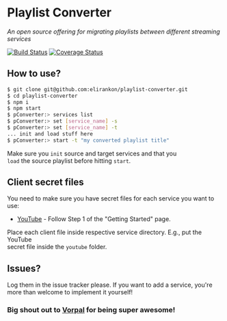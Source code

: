# Playlist Converter
_An open source offering for migrating playlists between different streaming services_  

[![Build Status](https://travis-ci.org/elirankon/playlist-converter.svg?branch=master)](https://travis-ci.org/elirankon/playlist-converter)
[![Coverage Status](https://coveralls.io/repos/github/elirankon/playlist-converter/badge.svg)](https://coveralls.io/github/elirankon/playlist-converter)

## How to use?
 ```sh
 $ git clone git@github.com:elirankon/playlist-converter.git
 $ cd playlist-converter
 $ npm i
 $ npm start
 $ pConverter:> services list
 $ pConverter:> set [service_name] -s
 $ pConverter:> set [service_name] -t
 ... init and load stuff here
 $ pConverter:> start -t "my converted playlist title"
 ```

 Make sure you `init` source and target services and that you   
 `load` the source playlist before hitting `start`.

 ## Client secret files
 You need to make sure you have secret files for each service you want to use:

 * [YouTube](https://developers.google.com/youtube/v3/quickstart/nodejs) - Follow Step 1 of the "Getting Started" page.
 
 Place each client file inside respective service directory. E.g., put the YouTube   
 secret file inside the `youtube` folder.

 ## Issues?
 Log them in the issue tracker please. If you want to add a service, you're more than welcome to implement it yourself!

### Big shout out to [Vorpal](http://vorpal.js.org/) for being super awesome!
